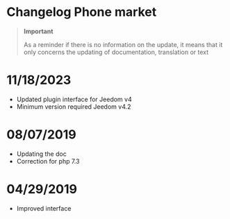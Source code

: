 # Changelog Phone market

>**Important**
>
>As a reminder if there is no information on the update, it means that it only concerns the updating of documentation, translation or text

# 11/18/2023

- Updated plugin interface for Jeedom v4
- Minimum version required Jeedom v4.2

# 08/07/2019

- Updating the doc
- Correction for php 7.3

# 04/29/2019

- Improved interface
